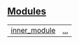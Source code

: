 
## [Modules](./hello_world-modules.md)

| | |
|:---|:---|
| [inner_module](./hello_world-inner_module.md) | [...](./hello_world-inner_module.md) |
